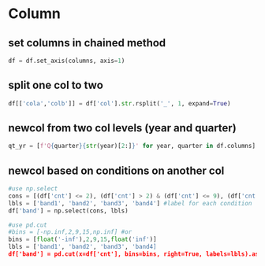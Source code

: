 # Column

## set columns in chained method
```py
df = df.set_axis(columns, axis=1)
```

## split one col to two
```py
df[['cola','colb']] = df['col'].str.rsplit('_', 1, expand=True)
```

## newcol from two col levels (year and quarter)
```py
qt_yr = [f'Q{quarter}{str(year)[2:]}' for year, quarter in df.columns]
```

## newcol based on conditions on another col
```py
#use np.select
cons = [(df['cnt'] <= 2), (df['cnt'] > 2) & (df['cnt'] <= 9), (df['cnt'] > 9) & (df['cnt'] <= 15), (df['cnt'] > 15)]
lbls = ['band1', 'band2', 'band3', 'band4'] #label for each condition
df['band'] = np.select(cons, lbls)

#use pd.cut
#bins = [-np.inf,2,9,15,np.inf] #or
bins = [float('-inf'),2,9,15,float('inf')]
lbls = ['band1', 'band2', 'band3', 'band4]
df['band'] = pd.cut(x=df['cnt'], bins=bins, right=True, labels=lbls).astype(str) #change category to str
```
